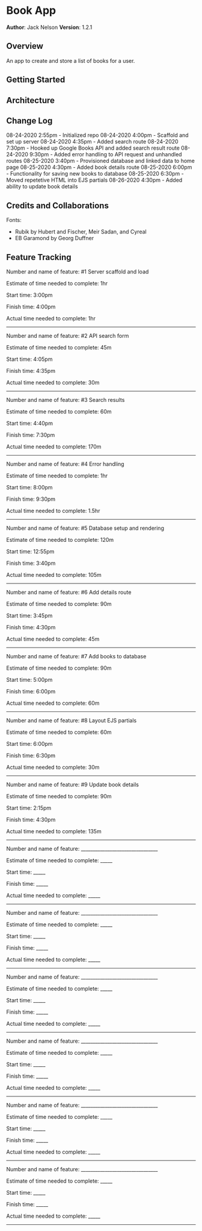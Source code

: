 # Book App

**Author**: Jack Nelson
**Version**: 1.2.1

## Overview

An app to create and store a list of books for a user.

## Getting Started
<!-- What are the steps that a user must take in order to build this app on their own machine and get it running? -->

## Architecture
<!-- Provide a detailed description of the application design. What technologies (languages, libraries, etc) you're using, and any other relevant design information. -->

## Change Log

08-24-2020 2:55pm - Initialized repo
08-24-2020 4:00pm - Scaffold and set up server
08-24-2020 4:35pm - Added search route
08-24-2020 7:30pm - Hooked up Google Books API and added search result route
08-24-2020 9:30pm - Added error handling to API request and unhandled routes
08-25-2020 3:40pm - Provisioned database and linked data to home page
08-25-2020 4:30pm - Added book details route
08-25-2020 6:00pm - Functionality for saving new books to database
08-25-2020 6:30pm - Moved repetetive HTML into EJS partials
08-26-2020 4:30pm - Added ability to update book details

## Credits and Collaborations

Fonts:
  - Rubik by Hubert and Fischer, Meir Sadan, and Cyreal
  - EB Garamond by Georg Duffner

## Feature Tracking

Number and name of feature: #1 Server scaffold and load

Estimate of time needed to complete: 1hr

Start time: 3:00pm

Finish time: 4:00pm

Actual time needed to complete: 1hr

---

Number and name of feature: #2 API search form

Estimate of time needed to complete: 45m

Start time: 4:05pm

Finish time: 4:35pm

Actual time needed to complete: 30m

---

Number and name of feature: #3 Search results

Estimate of time needed to complete: 60m

Start time: 4:40pm

Finish time: 7:30pm

Actual time needed to complete: 170m

---

Number and name of feature: #4 Error handling

Estimate of time needed to complete: 1hr

Start time: 8:00pm

Finish time: 9:30pm

Actual time needed to complete: 1.5hr

---

Number and name of feature: #5 Database setup and rendering

Estimate of time needed to complete: 120m

Start time: 12:55pm

Finish time: 3:40pm

Actual time needed to complete: 105m

---

Number and name of feature: #6 Add details route

Estimate of time needed to complete: 90m

Start time: 3:45pm

Finish time: 4:30pm

Actual time needed to complete: 45m

---

Number and name of feature: #7 Add books to database

Estimate of time needed to complete: 90m

Start time: 5:00pm

Finish time: 6:00pm

Actual time needed to complete: 60m

---

Number and name of feature: #8 Layout EJS partials

Estimate of time needed to complete: 60m

Start time: 6:00pm

Finish time: 6:30pm

Actual time needed to complete: 30m

---

Number and name of feature: #9 Update book details

Estimate of time needed to complete: 90m

Start time: 2:15pm

Finish time: 4:30pm

Actual time needed to complete: 135m

---

Number and name of feature: ________________________________

Estimate of time needed to complete: _____

Start time: _____

Finish time: _____

Actual time needed to complete: _____

---

Number and name of feature: ________________________________

Estimate of time needed to complete: _____

Start time: _____

Finish time: _____

Actual time needed to complete: _____

---

Number and name of feature: ________________________________

Estimate of time needed to complete: _____

Start time: _____

Finish time: _____

Actual time needed to complete: _____

---

Number and name of feature: ________________________________

Estimate of time needed to complete: _____

Start time: _____

Finish time: _____

Actual time needed to complete: _____

---

Number and name of feature: ________________________________

Estimate of time needed to complete: _____

Start time: _____

Finish time: _____

Actual time needed to complete: _____

---

Number and name of feature: ________________________________

Estimate of time needed to complete: _____

Start time: _____

Finish time: _____

Actual time needed to complete: _____

---
